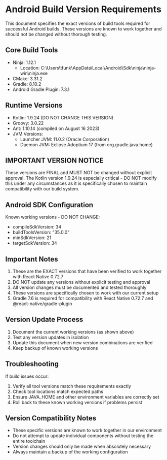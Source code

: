# Android Build Version Requirements

This document specifies the exact versions of build tools required for successful Android builds. These versions are known to work together and should not be changed without thorough testing.

## Core Build Tools

- Ninja: 1.12.1
  - Location: C:\Users\tfunk\AppData\Local\Android\Sdk\ninja\ninja-win\ninja.exe
- CMake: 3.31.2
- Gradle: 8.10.2
- Android Gradle Plugin: 7.3.1

## Runtime Versions

- Kotlin: 1.9.24 (DO NOT CHANGE THIS VERSION)
- Groovy: 3.0.22
- Ant: 1.10.14 (compiled on August 16 2023)
- JVM Versions:
  - Launcher JVM: 11.0.2 (Oracle Corporation)
  - Daemon JVM: Eclipse Adoptium 17 (from org.gradle.java.home)

## IMPORTANT VERSION NOTICE

These versions are FINAL and MUST NOT be changed without explicit approval. The Kotlin version 1.9.24 is especially critical - DO NOT modify this under any circumstances as it is specifically chosen to maintain compatibility with our build system.

## Android SDK Configuration

Known working versions - DO NOT CHANGE:
- compileSdkVersion: 34
- buildToolsVersion: "35.0.0"
- minSdkVersion: 21
- targetSdkVersion: 34

## Important Notes

1. These are the EXACT versions that have been verified to work together with React Native 0.72.7
2. DO NOT update any versions without explicit testing and approval
3. All version changes must be documented and tested thoroughly
4. These versions are specifically chosen to work with our current setup
5. Gradle 7.6 is required for compatibility with React Native 0.72.7 and @react-native/gradle-plugin

## Version Update Process

1. Document the current working versions (as shown above)
2. Test any version updates in isolation
3. Update this document when new version combinations are verified
4. Keep backup of known working versions

## Troubleshooting

If build issues occur:
1. Verify all tool versions match these requirements exactly
2. Check tool locations match expected paths
3. Ensure JAVA_HOME and other environment variables are correctly set
4. Roll back to these known working versions if problems persist

## Version Compatibility Notes

- These specific versions are known to work together in our environment
- Do not attempt to update individual components without testing the entire toolchain
- Version changes should only be made when absolutely necessary
- Always maintain a backup of the working configuration
